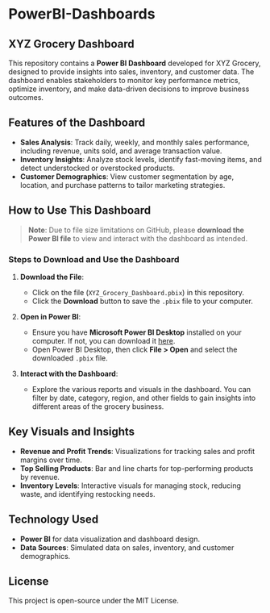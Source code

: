 # PowerBI-Dashboards
## XYZ Grocery Dashboard

This repository contains a **Power BI Dashboard** developed for XYZ Grocery, designed to provide insights into sales, inventory, and customer data. The dashboard enables stakeholders to monitor key performance metrics, optimize inventory, and make data-driven decisions to improve business outcomes.

## Features of the Dashboard

- **Sales Analysis**: Track daily, weekly, and monthly sales performance, including revenue, units sold, and average transaction value.
- **Inventory Insights**: Analyze stock levels, identify fast-moving items, and detect understocked or overstocked products.
- **Customer Demographics**: View customer segmentation by age, location, and purchase patterns to tailor marketing strategies.

## How to Use This Dashboard

> **Note**: Due to file size limitations on GitHub, please **download the Power BI file** to view and interact with the dashboard as intended.

### Steps to Download and Use the Dashboard

1. **Download the File**:
   - Click on the file (`XYZ_Grocery_Dashboard.pbix`) in this repository.
   - Click the **Download** button to save the `.pbix` file to your computer.

2. **Open in Power BI**:
   - Ensure you have **Microsoft Power BI Desktop** installed on your computer. If not, you can download it [here](https://powerbi.microsoft.com/desktop/).
   - Open Power BI Desktop, then click **File > Open** and select the downloaded `.pbix` file.

3. **Interact with the Dashboard**:
   - Explore the various reports and visuals in the dashboard. You can filter by date, category, region, and other fields to gain insights into different areas of the grocery business.

## Key Visuals and Insights

- **Revenue and Profit Trends**: Visualizations for tracking sales and profit margins over time.
- **Top Selling Products**: Bar and line charts for top-performing products by revenue.
- **Inventory Levels**: Interactive visuals for managing stock, reducing waste, and identifying restocking needs.

## Technology Used

- **Power BI** for data visualization and dashboard design.
- **Data Sources**: Simulated data on sales, inventory, and customer demographics.

## License

This project is open-source under the MIT License.
